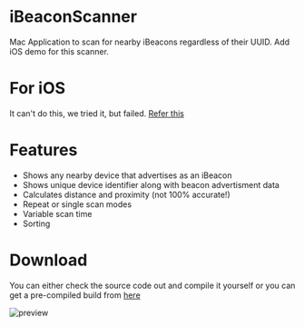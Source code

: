 iBeaconScanner
==============

Mac Application to scan for nearby iBeacons regardless of their UUID.
Add iOS demo for this scanner.

For iOS
========
It can't do this, we tried it, but failed.
[Refer this](http://stackoverflow.com/questions/22833198/get-advertisement-data-for-ble-in-ios)

Features
========

* Shows any nearby device that advertises as an iBeacon
* Shows unique device identifier along with beacon advertisment data
* Calculates distance and proximity (not 100% accurate!)
* Repeat or single scan modes
* Variable scan time
* Sorting


Download
========

You can either check the source code out and compile it yourself or you can get a pre-compiled build from [here](https://github.com/shjborage/iBeaconScanner/tree/master/Mac/Builds)


![preview](http://i.imgur.com/WQxC4Ng.png "preview")

